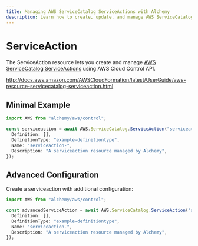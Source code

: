 ```yaml
---
title: Managing AWS ServiceCatalog ServiceActions with Alchemy
description: Learn how to create, update, and manage AWS ServiceCatalog ServiceActions using Alchemy Cloud Control.
---
```


# ServiceAction

The ServiceAction resource lets you create and manage [AWS ServiceCatalog ServiceActions](https://docs.aws.amazon.com/servicecatalog/latest/userguide/) using AWS Cloud Control API.

http://docs.aws.amazon.com/AWSCloudFormation/latest/UserGuide/aws-resource-servicecatalog-serviceaction.html

## Minimal Example

```ts
import AWS from "alchemy/aws/control";

const serviceaction = await AWS.ServiceCatalog.ServiceAction("serviceaction-example", {
  Definition: [],
  DefinitionType: "example-definitiontype",
  Name: "serviceaction-",
  Description: "A serviceaction resource managed by Alchemy",
});
```

## Advanced Configuration

Create a serviceaction with additional configuration:

```ts
import AWS from "alchemy/aws/control";

const advancedServiceAction = await AWS.ServiceCatalog.ServiceAction("advanced-serviceaction", {
  Definition: [],
  DefinitionType: "example-definitiontype",
  Name: "serviceaction-",
  Description: "A serviceaction resource managed by Alchemy",
});
```

